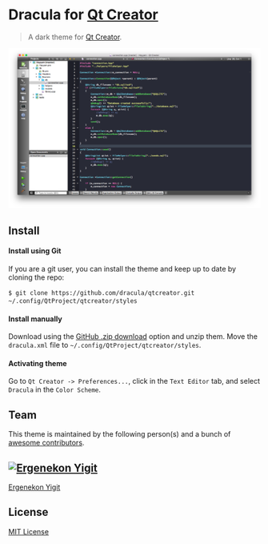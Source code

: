 # Dracula for [Qt Creator](http://qt.io/ide)

> A dark theme for [Qt Creator](http://qt.io/ide).

![Screenshot](screenshot.png)

## Install

#### Install using Git

If you are a git user, you can install the theme and keep up to date by cloning the repo:
 
```
$ git clone https://github.com/dracula/qtcreator.git ~/.config/QtProject/qtcreator/styles
```

#### Install manually
Download using the <a href="https://github.com/dracula/qtcreator/archive/master.zip">GitHub .zip download</a> option and unzip them. Move the <code>dracula.xml</code> file to <code>~/.config/QtProject/qtcreator/styles</code>.

#### Activating theme
Go to <code>Qt Creator -> Preferences...</code>, click in the <code>Text Editor</code> tab, and select <code>Dracula</code> in the <code>Color Scheme</code>.

## Team

This theme is maintained by the following person(s) and a bunch of [awesome contributors](https://github.com/dracula/template/graphs/contributors).

[![Ergenekon Yigit](https://avatars1.githubusercontent.com/u/7110136?v=3&s=70)](https://github.com/ergenekonyigit)
---
[Ergenekon Yigit](https://github.com/ergenekonyigit)

## License

[MIT License](./LICENSE)
